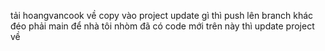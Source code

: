 tải hoangvancook về copy vào project 
update gì thì push lên branch khác đéo phải main để nhà tôi nhòm đã
có code mới trên này thì update project về 
